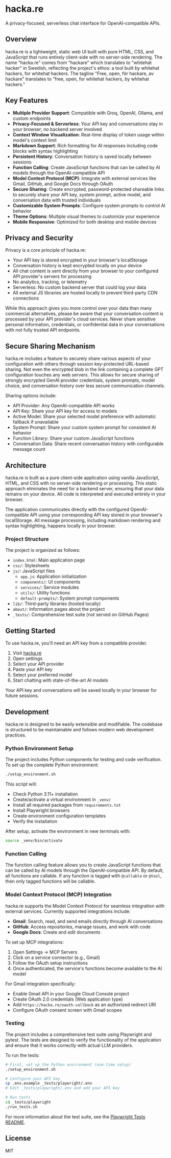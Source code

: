 # hacka.re

A privacy-focused, serverless chat interface for OpenAI-compatible APIs.

## Overview

hacka.re is a lightweight, static web UI built with pure HTML, CSS, and JavaScript that runs entirely client-side with no server-side rendering. The name "hacka.re" comes from "hackare" which translates to "whitehat hacker" in Swedish, reflecting the project's ethos: a tool built by whitehat hackers, for whitehat hackers. The tagline "Free, open, för hackare, av hackare" translates to "free, open, for whitehat hackers, by whitehat hackers."

## Key Features

- **Multiple Provider Support**: Compatible with Groq, OpenAI, Ollama, and custom endpoints
- **Privacy-Focused & Serverless**: Your API key and conversations stay in your browser; no backend server involved
- **Context Window Visualization**: Real-time display of token usage within model's context limit
- **Markdown Support**: Rich formatting for AI responses including code blocks with syntax highlighting
- **Persistent History**: Conversation history is saved locally between sessions
- **Function Calling**: Create JavaScript functions that can be called by AI models through the OpenAI-compatible API
- **Model Context Protocol (MCP)**: Integrate with external services like Gmail, GitHub, and Google Docs through OAuth
- **Secure Sharing**: Create encrypted, password-protected shareable links to securely share your API key, system prompt, active model, and conversation data with trusted individuals
- **Customizable System Prompts**: Configure system prompts to control AI behavior
- **Theme Options**: Multiple visual themes to customize your experience
- **Mobile Responsive**: Optimized for both desktop and mobile devices

## Privacy and Security

Privacy is a core principle of hacka.re:

- Your API key is stored encrypted in your browser's localStorage
- Conversation history is kept encrypted locally on your device
- All chat content is sent directly from your browser to your configured API provider's servers for processing
- No analytics, tracking, or telemetry
- Serverless: No custom backend server that could log your data
- All external JS libraries are hosted locally to prevent third-party CDN connections

While this approach gives you more control over your data than many commercial alternatives, please be aware that your conversation content is processed by your API provider's cloud services. Never share sensitive personal information, credentials, or confidential data in your conversations with not fully trusted API endpoints.

## Secure Sharing Mechanism

hacka.re includes a feature to securely share various aspects of your configuration with others through session key-protected URL-based sharing. Not even the encrypted blob in the link containing a complete GPT configuration touches any web servers. This allows for secure sharing of strongly encrypted GenAI provider credentials, system prompts, model choice, and conversation history over less secure communication channels.

Sharing options include:
- API Provider: Any OpenAI-compatible API works
- API Key: Share your API key for access to models
- Active Model: Share your selected model preference with automatic fallback if unavailable
- System Prompt: Share your custom system prompt for consistent AI behavior
- Function Library: Share your custom JavaScript functions
- Conversation Data: Share recent conversation history with configurable message count

## Architecture

hacka.re is built as a pure client-side application using vanilla JavaScript, HTML, and CSS with no server-side rendering or processing. This static approach eliminates the need for a backend server, ensuring that your data remains on your device. All code is interpreted and executed entirely in your browser.

The application communicates directly with the configured OpenAI-compatible API using your corresponding API key stored in your browser's localStorage. All message processing, including markdown rendering and syntax highlighting, happens locally in your browser.

### Project Structure

The project is organized as follows:

- `index.html`: Main application page
- `css/`: Stylesheets
- `js/`: JavaScript files
  - `app.js`: Application initialization
  - `components/`: UI components
  - `services/`: Service modules
  - `utils/`: Utility functions
  - `default-prompts/`: System prompt components
- `lib/`: Third-party libraries (hosted locally)
- `about/`: Information pages about the project
- `_tests/`: Comprehensive test suite (not served on GitHub Pages)

## Getting Started

To use hacka.re, you'll need an API key from a compatible provider.

1. Visit [hacka.re](https://hacka.re/)
2. Open settings
3. Select your API provider
4. Paste your API key
5. Select your preferred model
6. Start chatting with state-of-the-art AI models

Your API key and conversations will be saved locally in your browser for future sessions.

## Development

hacka.re is designed to be easily extensible and modifiable. The codebase is structured to be maintainable and follows modern web development practices.

### Python Environment Setup

The project includes Python components for testing and code verification. To set up the complete Python environment:

```bash
./setup_environment.sh
```

This script will:
- Check Python 3.11+ installation
- Create/activate a virtual environment in `_venv/`
- Install all required packages from `requirements.txt`
- Install Playwright browsers
- Create environment configuration templates
- Verify the installation

After setup, activate the environment in new terminals with:
```bash
source _venv/bin/activate
```

### Function Calling

The function calling feature allows you to create JavaScript functions that can be called by AI models through the OpenAI-compatible API. By default, all functions are callable. If any function is tagged with `@callable` or `@tool`, then only tagged functions will be callable.

### Model Context Protocol (MCP) Integration

hacka.re supports the Model Context Protocol for seamless integration with external services. Currently supported integrations include:

- **Gmail**: Search, read, and send emails directly through AI conversations
- **GitHub**: Access repositories, manage issues, and work with code
- **Google Docs**: Create and edit documents

To set up MCP integrations:
1. Open Settings → MCP Servers
2. Click on a service connector (e.g., Gmail)
3. Follow the OAuth setup instructions
4. Once authenticated, the service's functions become available to the AI model

For Gmail integration specifically:
- Enable Gmail API in your Google Cloud Console project
- Create OAuth 2.0 credentials (Web application type)
- Add `https://hacka.re/oauth-callback` as an authorized redirect URI
- Configure OAuth consent screen with Gmail scopes


### Testing

The project includes a comprehensive test suite using Playwright and pytest. The tests are designed to verify the functionality of the application and ensure that it works correctly with actual LLM providers.

To run the tests:

```bash
# First, set up the Python environment (one-time setup)
./setup_environment.sh

# Configure your API key
cp .env.example _tests/playwright/.env
# Edit _tests/playwright/.env and add your API key

# Run tests
cd _tests/playwright
./run_tests.sh
```

For more information about the test suite, see the [Playwright Tests README](_tests/playwright/README.md).

## License

MIT
